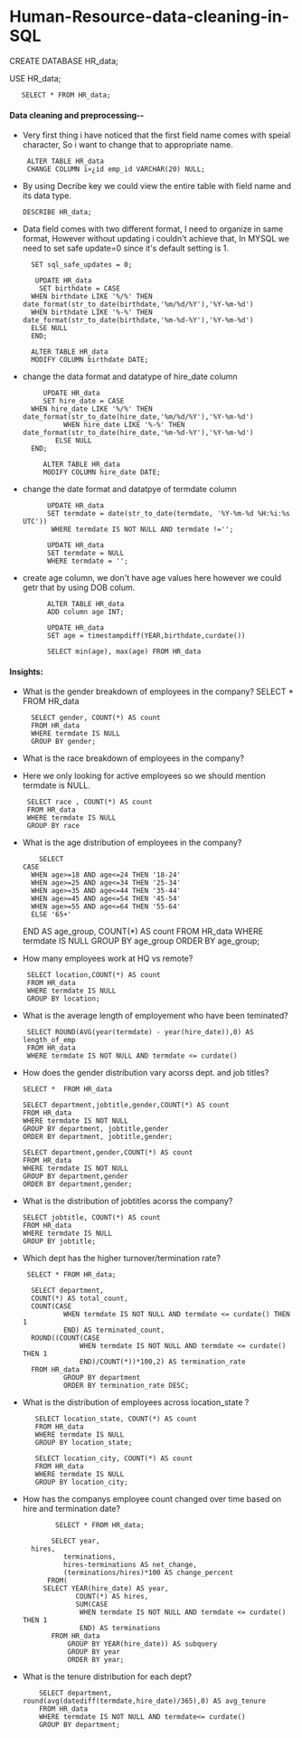 # Human-Resource-data-cleaning-in-SQL

CREATE DATABASE HR_data;

USE HR_data;

       SELECT * FROM HR_data;

#### Data cleaning and preprocessing--

- Very first thing i have noticed that the first field name comes with speial character, So i want to change that to appropriate name.
  
       ALTER TABLE HR_data
       CHANGE COLUMN ï»¿id emp_id VARCHAR(20) NULL;

- By using Decribe key we could view the entire table with field name and its data type.
   
      DESCRIBE HR_data;
  
- Data field comes with two different format, I need to organize in same format, However without updating i couldn't achieve that, In MYSQL we need to set safe update=0 since it's default setting is 1.
  
        SET sql_safe_updates = 0;

         UPDATE HR_data
          SET birthdate = CASE
		WHEN birthdate LIKE '%/%' THEN date_format(str_to_date(birthdate,'%m/%d/%Y'),'%Y-%m-%d')
        WHEN birthdate LIKE '%-%' THEN date_format(str_to_date(birthdate,'%m-%d-%Y'),'%Y-%m-%d')
        ELSE NULL
		END;
	
        ALTER TABLE HR_data
        MODIFY COLUMN birthdate DATE;


- change the data format and datatype of hire_date column
   
           UPDATE HR_data
           SET hire_date = CASE
		WHEN hire_date LIKE '%/%' THEN date_format(str_to_date(hire_date,'%m/%d/%Y'),'%Y-%m-%d')
                WHEN hire_date LIKE '%-%' THEN date_format(str_to_date(hire_date,'%m-%d-%Y'),'%Y-%m-%d')
              ELSE NULL
		END;
        
           ALTER TABLE HR_data
           MODIFY COLUMN hire_date DATE;

- change the date format and datatpye of termdate column
  
            UPDATE HR_data
            SET termdate = date(str_to_date(termdate, '%Y-%m-%d %H:%i:%s UTC'))
             WHERE termdate IS NOT NULL AND termdate !='';

            UPDATE HR_data
            SET termdate = NULL
            WHERE termdate = '';

- create age column, we don't have age values here however we could getr that by using DOB colum.
  
            ALTER TABLE HR_data
            ADD column age INT;

            UPDATE HR_data
            SET age = timestampdiff(YEAR,birthdate,curdate())

            SELECT min(age), max(age) FROM HR_data
  
#### Insights:

-  What is the gender breakdown of employees in the company?
        SELECT * FROM HR_data

         SELECT gender, COUNT(*) AS count 
         FROM HR_data
         WHERE termdate IS NULL
         GROUP BY gender;

  - What is the race breakdown of employees in the company?
  - Here we only looking for active employees so we should mention termdate is NULL.
       
         SELECT race , COUNT(*) AS count
         FROM HR_data
         WHERE termdate IS NULL
         GROUP BY race

- What is the age distribution of employees in the company?

          SELECT 
	  CASE
		WHEN age>=18 AND age<=24 THEN '18-24'
        WHEN age>=25 AND age<=34 THEN '25-34'
        WHEN age>=35 AND age<=44 THEN '35-44'
        WHEN age>=45 AND age<=54 THEN '45-54'
        WHEN age>=55 AND age<=64 THEN '55-64'
        ELSE '65+'
	END AS age_group,
        COUNT(*) AS count
       FROM HR_data
       WHERE termdate IS NULL
       GROUP BY age_group
       ORDER BY age_group;
    
- How many employees work at HQ vs remote?

       SELECT location,COUNT(*) AS count
       FROM HR_data
       WHERE termdate IS NULL
       GROUP BY location;

- What is the average length of employement who have been teminated?
  
       SELECT ROUND(AVG(year(termdate) - year(hire_date)),0) AS length_of_emp
       FROM HR_data
       WHERE termdate IS NOT NULL AND termdate <= curdate()

- How does the gender distribution vary acorss dept. and job titles?
  
      SELECT *  FROM HR_data

      SELECT department,jobtitle,gender,COUNT(*) AS count
      FROM HR_data
      WHERE termdate IS NOT NULL
      GROUP BY department, jobtitle,gender
      ORDER BY department, jobtitle,gender;

      SELECT department,gender,COUNT(*) AS count
      FROM HR_data
      WHERE termdate IS NOT NULL
      GROUP BY department,gender
      ORDER BY department,gender;

- What is the distribution of jobtitles acorss the company?
  
      SELECT jobtitle, COUNT(*) AS count
      FROM HR_data
      WHERE termdate IS NULL
      GROUP BY jobtitle;

- Which dept has the higher turnover/termination rate?

       SELECT * FROM HR_data;

        SELECT department,
		COUNT(*) AS total_count,
        COUNT(CASE
				WHEN termdate IS NOT NULL AND termdate <= curdate() THEN 1 
				END) AS terminated_count,
		ROUND((COUNT(CASE
					WHEN termdate IS NOT NULL AND termdate <= curdate() THEN 1 
                    END)/COUNT(*))*100,2) AS termination_rate
		FROM HR_data
                GROUP BY department
                ORDER BY termination_rate DESC;
        
        
- What is the distribution of employees across location_state ?
  
         SELECT location_state, COUNT(*) AS count
         FROM HR_data
         WHERE termdate IS NULL
         GROUP BY location_state;

         SELECT location_city, COUNT(*) AS count
         FROM HR_data
         WHERE termdate IS NULL
         GROUP BY location_city;

- How has the companys employee count changed over time based on hire and termination date?
  
              SELECT * FROM HR_data;

             SELECT year,
		hires,
                terminations,
                hires-terminations AS net_change,
                (terminations/hires)*100 AS change_percent
	        FROM(
		   SELECT YEAR(hire_date) AS year,
                   COUNT(*) AS hires,
                   SUM(CASE 
		            WHEN termdate IS NOT NULL AND termdate <= curdate() THEN 1 
		            END) AS terminations
			 FROM HR_data
                 GROUP BY YEAR(hire_date)) AS subquery
                 GROUP BY year
                 ORDER BY year;

- What is the tenure distribution for each dept?
  
          SELECT department, round(avg(datediff(termdate,hire_date)/365),0) AS avg_tenure
          FROM HR_data
          WHERE termdate IS NOT NULL AND termdate<= curdate()
          GROUP BY department;
